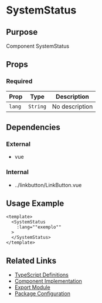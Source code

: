 # SystemStatus

## Purpose

Component SystemStatus

## Props

### Required

| Prop   | Type     | Description    |
| ------ | -------- | -------------- |
| `lang` | `String` | No description |

## Dependencies

### External

- vue

### Internal

- ../linkbutton/LinkButton.vue

## Usage Example

```vue
<template>
  <SystemStatus
    :lang=""exemplo""
  >
  </SystemStatus>
</template>
```

## Related Links

- [TypeScript Definitions](./SystemStatus.d.ts)
- [Component Implementation](./SystemStatus.vue)
- [Export Module](./systemstatus.js)
- [Package Configuration](./package.json)
